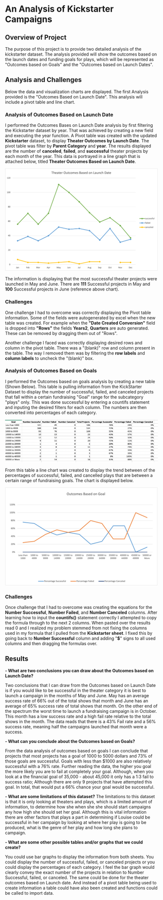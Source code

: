 # An Analysis of Kickstarter Campaigns 

## Overview of Project

The purpose of this project is to provide two detailed analysis of the kickstarter dataset. The analysis provided will show the outcomes based on the launch dates and funding goals for plays, which will be represented as "Outcomes based on Goals" and the "Outcomes based on Launch Dates".

## Analysis and Challenges

Below the data and visualization charts are displayed. The first Analysis provided is the "Outcomes Based on Launch Date". This analysis will include a pivot table and line chart. 


### Analysis of Outcomes Based on Launch Date

I performed the Outcomes Bases on Launch Date analysis by first filtering the Kickstarter dataset by year. That was achieved by creating a new field and executing the year function. A Pivot table was created with the updated **Kickstarter** dataset, to display **Theater Outcomes by Launch Date**. The pivot table was filter by **Parent Category** and **year**. The results displayed are the number of **canceled**, **failed**, and **successful** theater projects by each month of the year. This data is portrayed in a line graph that is attached below, titled **Theater Outcomes Based on Launch Date**.

![Theater Outcomes Based on Launch Date](Theater_Outcomes_vs_Launch.png)

The information is displaying that the most successful theater projects were launched in May and June. There are **111** Successful projects in May and **100** Successful projects in June (reference above chart). 

### Challenges

One challenge I had to overcome was correctly displaying the Pivot table information. Some of the fields were autogenerated by excel when the new table was created. For example when the **"Date Created Conversion"** field is dropped into **"Rows"** the fields **Years2**, **Quarters** are auto generated. These can be removed by dragging them out of "Rows". 

Another challenge I faced was correctly displaying desired rows and column in the pivot table. There was a "(blank)" row and column present in the table. The way I removed them was by filtering the **row labels** and **column labels** to uncheck the "(blank)" box.


### Analysis of Outcomes Based on Goals

I performed the Outcomes based on goals analysis by creating a new table (Shown Below). This table is pulling information from the KickStarter Dataset to display the number of successful, failed, and canceled projects that fall within a certain fundraising "Goal" range for the subcategory "plays" only. This was done successful by entering a countifs statement and inputing the desired filters for each column.  The numbers are then converted into percentages of each category. 

![Play Outcomes Based Goals Table](Outcomes_Based_Goals_Table.png)

From this table a line chart was created to display the trend between of the percentages of successful, failed, and cancelled plays that are between a certain range of fundraising goals. The chart is displayed below.

![Outcomes Based on Goal](Outcomes_vs_Goals.png)

### Challenges

Once challenge that I had to overcome was creating the equations for the **Number Successful**, **Number Failed**, and **Number Canceled** columns. After learning how to input the **countifs()** statement correctly I attempted to copy the formula through to the next 2 columns. When pasted over the results read 0 and I realized my problem stemmed from not fixing the columns used in my formula that I pulled from the **Kickstarter sheet**. I fixed this by going back to **Number Successful** column and adding "**$**" signs to all used columns and then dragging the formulas over.  

## Results

**- What are two conclusions you can draw about the Outcomes based on Launch Date?**

Two conclusions that I can draw from the Outcomes based on Launch Date is if you would like to be successful in the theater category it is best to launch a campaign in the months of May and June. May has an average success rate of 66% out of the total shows that month and June has an average of 65% success rate of total shows that month. On the other end of the spectrum the worst time to launch a fundraising campaign is in October. This month has a low success rate and a high fail rate relative to the total shows in the month. The data reads that there is a 43% Fail rate and a 56% success rate, meaning half the campaigns launched that month were a success.  

**- What can you conclude about the Outcomes based on Goals?**

From the data analysis of outcomes based on goals I can conclude that projects that most projects has a goal of 1000 to 5000 dollars and 73% of those goals are successful. Goals with less than $1000 are also relatively successful with a 76% rate. Further reading the data, the higher you goal the more likely you are to fail at completely your goal. Although, when you look at a the financial goal of 35,000 - about 45,000 it only has a 1:3 fail to success ratio; Although there are only 9 projects that have attempted this goal. In total, that would put a 66% chance your goal would be successful. 

**- What are some limitations of this dataset?**
The limitations to this dataset is that it is only looking at theaters and plays, which is a limited amount of information, to determine how she when she she should start campaigns any how high she should set her goal. Although this is vital information there are other factors that plays a part in determining if Louise could be successful in her campaign by looking at where her play is going to be produced, what is the genre of her play and how long she plans to campaign. 


**- What are some other possible tables and/or graphs that we could create?**

You could use bar graphs to display the information from both sheets. You could display the number of successful, failed, or canceled projects or you could display the percentages of each category. I feel the bar graph would clearly convey the exact number of the projects in relation to Number Successful, failed, or canceled.  The same could be done for the theater outcomes based on Launch date. And instead of a pivot table being used to create information a table could have also been created and functions could be called to import data. 
